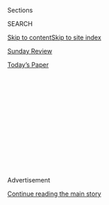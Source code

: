 <div id="app">

<div>

<div>

<div>

<div class="NYTAppHideMasthead css-1q2w90k e1suatyy0">

<div class="section css-ui9rw0 e1suatyy2">

<div class="css-eph4ug er09x8g0">

<div class="css-6n7j50">

</div>

<span class="css-1dv1kvn">Sections</span>

<div class="css-10488qs">

<span class="css-1dv1kvn">SEARCH</span>

</div>

[Skip to content](#site-content)[Skip to site index](#site-index)

</div>

<div id="masthead-section-label" class="css-1wr3we4 eaxe0e00">

[Sunday
Review](https://www.nytimes3xbfgragh.onion/section/opinion/sunday)

</div>

<div class="css-10698na e1huz5gh0">

</div>

</div>

<div id="masthead-bar-one" class="section hasLinks css-15hmgas e1csuq9d3">

<div class="css-uqyvli e1csuq9d0">

</div>

<div class="css-1uqjmks e1csuq9d1">

</div>

<div class="css-9e9ivx">

[](https://myaccount.nytimes3xbfgragh.onion/auth/login?response_type=cookie&client_id=vi)

</div>

<div class="css-1bvtpon e1csuq9d2">

[Today’s
Paper](https://www.nytimes3xbfgragh.onion/section/todayspaper)

</div>

</div>

</div>

</div>

<div data-aria-hidden="false">

<div id="site-content" data-role="main">

<div>

<div class="css-1aor85t" style="opacity:0.000000001;z-index:-1;visibility:hidden">

<div class="css-1hqnpie">

<div class="css-epjblv">

<span class="css-17xtcya">[Sunday
Review](/section/opinion/sunday)</span><span class="css-x15j1o">|</span><span class="css-fwqvlz">Medical
Schools Have Historically Been Wrong on
Race</span>

</div>

<div class="css-k008qs">

<div class="css-1iwv8en">

<span class="css-18z7m18"></span>

<div>

</div>

</div>

<span class="css-1n6z4y">https://nyti.ms/39KQ72P</span>

<div class="css-1705lsu">

<div class="css-4xjgmj">

<div class="css-4skfbu" data-role="toolbar" data-aria-label="Social Media Share buttons, Save button, and Comments Panel with current comment count" data-testid="share-tools">

  - 
  - 
  - 
  - 
    
    <div class="css-6n7j50">
    
    </div>

  - 

</div>

</div>

</div>

</div>

</div>

</div>

<div id="NYT_TOP_BANNER_REGION" class="css-13pd83m">

</div>

<div id="top-wrapper" class="css-1sy8kpn">

<div id="top-slug" class="css-l9onyx">

Advertisement

</div>

[Continue reading the main
story](#after-top)

<div class="ad top-wrapper" style="text-align:center;height:100%;display:block;min-height:250px">

<div id="top" class="place-ad" data-position="top" data-size-key="top">

</div>

</div>

<div id="after-top">

</div>

</div>

<div>

<div class="css-v5btjw etb61u70">

<div class="css-v05ibm etb61u71">

[Opinion](/section/opinion)

</div>

</div>

<div id="sponsor-wrapper" class="css-1hyfx7x">

<div id="sponsor-slug" class="css-19vbshk">

Supported by

</div>

[Continue reading the main
story](#after-sponsor)

<div id="sponsor" class="ad sponsor-wrapper" style="text-align:center;height:100%;display:block">

</div>

<div id="after-sponsor">

</div>

</div>

<div class="css-186x18t">

</div>

<div class="css-1vkm6nb ehdk2mb0">

# Medical Schools Have Historically Been Wrong on Race

</div>

While the blatant horrors of the past are gone, the ideas that fueled
race-based medicine stubbornly linger. We can change.

<div class="css-18e8msd">

<div class="css-vp77d3 epjyd6m0">

<div class="css-1baulvz">

By <span class="css-1baulvz last-byline" itemprop="name">Damon
Tweedy</span>

<div class="css-8atqhb">

Dr. Tweedy is a psychiatrist at Duke University School of Medicine.

</div>

</div>

</div>

  - July 27,
    2020

  - 
    
    <div class="css-4xjgmj">
    
    <div class="css-d8bdto" data-role="toolbar" data-aria-label="Social Media Share buttons, Save button, and Comments Panel with current comment count" data-testid="share-tools">
    
      - 
      - 
      - 
      - 
        
        <div class="css-6n7j50">
        
        </div>
    
      - 
    
    </div>
    
    </div>

</div>

<div class="css-79elbk" data-testid="photoviewer-wrapper">

<div class="css-z3e15g" data-testid="photoviewer-wrapper-hidden">

</div>

<div class="css-1a48zt4 ehw59r15" data-testid="photoviewer-children">

![<span class="css-cnj6d5 e1z0qqy90" itemprop="copyrightHolder"><span class="css-1ly73wi e1tej78p0">Credit...</span><span><span>Delcan
&
Company</span></span></span>](https://static01.graylady3jvrrxbe.onion/images/2020/07/27/opinion/27tweedy/27tweedy-articleLarge.jpg?quality=75&auto=webp&disable=upscale)

</div>

</div>

</div>

<div class="section meteredContent css-1r7ky0e" name="articleBody" itemprop="articleBody">

<div class="css-1fanzo5 StoryBodyCompanionColumn">

<div class="css-53u6y8">

A senior white physician stands by silently as a white patient uses a
slur to describe a Black nurse.

A middle-aged doctor asks a Black student why the lower-income Black
patients in the clinic aren’t able to speak and act the way she does.

Several young doctors make fun of “Black-sounding” names in a newborn
unit and speculate when each infant will later enter the penal system.

Instances of racism like these are happening in medical schools across
America today, just as they happened when I was a medical student 20
years ago.

</div>

</div>

<div class="css-1fanzo5 StoryBodyCompanionColumn">

<div class="css-53u6y8">

I still vividly recall the afternoon many years ago when a patient
angrily suggested that I go back to Africa and stay there, and the shrug
that my white supervisor offered when I told him what happened. I’ll
also never forget when a Muslim student’s name was openly mocked by a
senior doctor who questioned whether he was a terrorist. Nor will I
forget the moments I saw Black patients’ intelligence, motivation and
truthfulness derisively questioned.

Facing the power of those above us, I remember many of my peers and me
putting our heads down, just enduring, on our way to becoming
full-fledged doctors. The stings never faded.

Now, however, many future physicians of color and their white allies are
doing what we were too afraid to do: They are speaking up and demanding
change. And medical school leaders are being forced to listen to them.
Medicine, like other institutions in society, is now being called to
task by its own for the role it has played in perpetuating the
longstanding inequities that have led us to this moment.

The conversation took on new energy at the start of the Covid-19
pandemic, which exposed racial health disparities dating back to the
origins of our country. And it became inflamed in the aftermath of
George Floyd’s video-recorded murder.

I see myself in all of the dimensions of this overdue conversation: I am
the medical student facing discrimination, a Black man with pre-existing
health conditions and a medical school professor forced to face the cold
reality that I have not done nearly enough to help my patients or my
students of color.

</div>

</div>

<div class="css-1fanzo5 StoryBodyCompanionColumn">

<div class="css-53u6y8">

On so many levels, Black patients and Black doctors are perpetually
fighting upstream. Covid-19 has killed Black people at a rate [roughly
two times
greater](https://www.npr.org/sections/health-shots/2020/06/22/881886733/black-medicare-patients-with-covid-19-nearly-4-times-as-likely-to-end-up-in-hosp)
than would be expected based on their share of the population. Still,
diabetes, heart disease and many cancers have disproportionately ravaged
Black families for much longer. Leading medical journals across all
clinical specialties have chronicled these stark realities for years.
But wide-scale interventions are scarce.

</div>

</div>

<div class="css-79elbk" data-testid="photoviewer-wrapper">

<div class="css-z3e15g" data-testid="photoviewer-wrapper-hidden">

</div>

<div class="css-1a48zt4 ehw59r15" data-testid="photoviewer-children">

![<span class="css-16f3y1r e13ogyst0" data-aria-hidden="true">Isabel
Alvarado, prep cook at Claw Daddy's restaurant in Brooklyn, submits a
blood sample for antibody COVID-19
test.</span><span class="css-cnj6d5 e1z0qqy90" itemprop="copyrightHolder"><span class="css-1ly73wi e1tej78p0">Credit...</span><span>Misha
Friedman for The New York
Times</span></span>](https://static01.graylady3jvrrxbe.onion/images/2020/07/27/opinion/27tweedy1/merlin_172498455_97141459-151b-48f8-951a-905b7791b1e5-articleLarge.jpg?quality=75&auto=webp&disable=upscale)

</div>

</div>

<div class="css-1fanzo5 StoryBodyCompanionColumn">

<div class="css-53u6y8">

Racial health disparities can’t change until the health system changes
itself. Starting that transformation means shifting the way that medical
students are taught the interplay between race and health. For far too
long, medical schools have neglected to tackle the full complexity of
race in their curriculums. And two problematic, longstanding prejudices
have filled that vacuum and impeded progress.

One is the focus on race as a category signifying distinct biological
difference, a belief that dates back to slavery, where it was used as
justification to maintain the practice. Yes, Black people are much more
likely to have sickle cell anemia, just as white people are more likely
to have cystic fibrosis. But these and other diseases that closely, but
not precisely, track with race (or more accurately, ethnic origin)
represent a very small fraction of what is encountered in medicine.

Still, distinctly race-based biology remained mainstream medicine
throughout much of the 20th century. And this allowed for some of
medicine’s most egregious sins: As recently [as
the 1970s](https://www.cdc.gov/tuskegee/timeline.htm), Black people were
experimented upon under the guise of scientific study and sterilized
without their consent.

While those blatant horrors of the past are gone, the ideology that
fueled those actions stubbornly lingers.

A [2016
study](https://www.pnas.org/content/early/2016/03/30/1516047113.full) at
one institution found that half of the medical students and residents
surveyed agreed with one or more false statements about biological
differences based on race, such as the idea that Black people had
thicker skin and less sensitive nerve endings than their white
counterparts.

</div>

</div>

<div class="css-1fanzo5 StoryBodyCompanionColumn">

<div class="css-53u6y8">

The study only buttressed [earlier
surveys](https://www.sciencedirect.com/science/article/abs/pii/S027795369900338X#:~:text=Socioeconomic%20status%20moderates%20the%20relationship,pleasant%20and%20rational%20than%20Whites.)
in which white physicians consistently categorized Black patients as
less intelligent. Such false beliefs, left unchallenged, or worse,
tacitly reinforced by professors, can lead a new generation of doctors
to perpetuate discriminatory practices. To name just one example: Black
patients are [prescribed less pain
medication](https://journalofethics.ama-assn.org/article/pain-and-ethnicity/2013-05)
for injuries comparable with those of their non-Black counterparts.

The other major flawed way in which medical education has historically
been wrong on race is in its eagerness to ascribe health differences
primarily to Black people’s supposed pathological misbehavior.

Too often, physicians assume certain groups of people bring an array of
maladies or misfortunes upon themselves with intentional bad choices.
During my residency training in psychiatry, a doctor I worked with
suggested that Black men were more likely to have poor judgment
(excluding me of course, he quickly added) and that this explained why
they faced higher rates of involuntary hospitalization and the
potentially negative consequences that come from it.

The overlapping prejudices embedded in the medical establishment are
ultimately harmful not because they hurt feelings but because they
alienate patients who need help and lead to bad medicine. They are
biases that prevent the profession from taking a more accurate and
enlightened view that emphasizes the pervasive environmental and
economic roots of patients’ health problems.

Covid-19 has highlighted these issues. Pathologizing Black behavior
leads to blaming Black patients, like the theory of an Ohio physician
and politician [who publicly
speculated](https://www.washingtonpost.com/nation/2020/06/11/black-coronavirus-ohio-gop/)
last month whether Black people are more susceptible to Covid-19 because
they don’t wash their hands enough.

A more nuanced approach, informed by public health, leads to exploring
the real, underlying reasons the coronavirus has caused more destruction
in Black communities: crowded multigenerational housing arrangements,
more frequent use of public transportation and employment in newly
hazardous front-line service jobs.

In recent years, many medical schools have begun broadening curriculums
to include implicit bias and the social factors that influence the
health of diverse patient groups. But even the most dynamic lecture can
be easily drowned out by the hundreds of hours students spend
experiencing the broader informal curriculum in clinics and hospital,
where myths about biological difference and behavioral pathology still
linger.

</div>

</div>

<div class="css-1fanzo5 StoryBodyCompanionColumn">

<div class="css-53u6y8">

So it’s essential that we set up ways to ensure physician-educators are
also trained and periodically evaluated in a tangible and accountable
way. That way they can pass along a more empathic and open-minded
approach to treating patients. And it’s a task too important to be
relegated to a certain lecture or delegated to Black faculty. If it
doesn’t involve every component of the medical school, we will continue
to perpetuate the problem.

Thanks to the work of brave young medical students who have pushed us to
have this introspective discourse and re-examine our practices, medicine
is being presented with an opportunity to reckon with its troubled past
and redefine its societal role.

A profession sworn to heal can no longer passively accept the inequities
it has witnessed for decades — or the hand that it has played in them.

</div>

</div>

<div>

</div>

<div class="css-1fanzo5 StoryBodyCompanionColumn">

<div class="css-53u6y8">

Damon Tweedy is an associate professor of psychiatry at Duke University
School of Medicine and the author of “Black Man in a White Coat: A
Doctor’s Reflections on Race and Medicine.”

*The Times is committed to publishing* [*a diversity of
letters*](https://www.nytimes3xbfgragh.onion/2019/01/31/opinion/letters/letters-to-editor-new-york-times-women.html)
*to the editor. We’d like to hear what you think about this or any of
our articles. Here are some*
[*tips*](https://help.nytimes3xbfgragh.onion/hc/en-us/articles/115014925288-How-to-submit-a-letter-to-the-editor)*.
And here’s our email:*
[*letters@NYTimes.com*](mailto:letters@NYTimes.com)*.*

*Follow The New York Times Opinion section on*
[*Facebook*](https://www.facebookcorewwwi.onion/nytopinion)*,* [*Twitter
(@NYTopinion)*](http://twitter.com/NYTOpinion) *and*
[*Instagram*](https://www.instagram.com/nytopinion/)*.*

</div>

</div>

</div>

<div>

</div>

<div>

</div>

<div>

</div>

<div>

<div id="bottom-wrapper" class="css-1ede5it">

<div id="bottom-slug" class="css-l9onyx">

Advertisement

</div>

[Continue reading the main
story](#after-bottom)

<div id="bottom" class="ad bottom-wrapper" style="text-align:center;height:100%;display:block;min-height:90px">

</div>

<div id="after-bottom">

</div>

</div>

</div>

</div>

</div>

## Site Index

<div>

</div>

## Site Information Navigation

  - [© <span>2020</span> <span>The New York Times
    Company</span>](https://help.nytimes3xbfgragh.onion/hc/en-us/articles/115014792127-Copyright-notice)

<!-- end list -->

  - [NYTCo](https://www.nytco.com/)
  - [Contact
    Us](https://help.nytimes3xbfgragh.onion/hc/en-us/articles/115015385887-Contact-Us)
  - [Work with us](https://www.nytco.com/careers/)
  - [Advertise](https://nytmediakit.com/)
  - [T Brand Studio](http://www.tbrandstudio.com/)
  - [Your Ad
    Choices](https://www.nytimes3xbfgragh.onion/privacy/cookie-policy#how-do-i-manage-trackers)
  - [Privacy](https://www.nytimes3xbfgragh.onion/privacy)
  - [Terms of
    Service](https://help.nytimes3xbfgragh.onion/hc/en-us/articles/115014893428-Terms-of-service)
  - [Terms of
    Sale](https://help.nytimes3xbfgragh.onion/hc/en-us/articles/115014893968-Terms-of-sale)
  - [Site
    Map](https://spiderbites.nytimes3xbfgragh.onion)
  - [Help](https://help.nytimes3xbfgragh.onion/hc/en-us)
  - [Subscriptions](https://www.nytimes3xbfgragh.onion/subscription?campaignId=37WXW)

</div>

</div>

</div>

</div>

